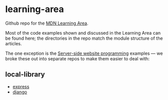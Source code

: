 # learning-area
Github repo for the [MDN Learning Area](https://developer.mozilla.org/en-US/Learn).

Most of the code examples shown and discussed in the Learning Area can be found here; the directories in the repo match the module structure of the articles.

The one exception is the [Server-side website programming](https://developer.mozilla.org/en-US/docs/Learn/Server-side) examples — we broke these out into separate repos to make them easier to deal with:

 ## local-library
* [express](https://github.com/mdn/express-locallibrary-tutorial)<br>
* [django](https://github.com/mdn/django-locallibrary-tutorial)
